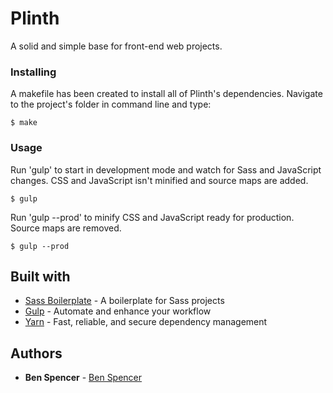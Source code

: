 # Plinth

A solid and simple base for front-end web projects.

### Installing

A makefile has been created to install all of Plinth's dependencies. Navigate to the project's folder in command line and type:

```
$ make
```

### Usage

Run 'gulp' to start in development mode and watch for Sass and JavaScript changes. CSS and JavaScript isn't minified and source maps are added.

```
$ gulp
```

Run 'gulp --prod' to minify CSS and JavaScript ready for production. Source maps are removed.

```
$ gulp --prod
```

## Built with

* [Sass Boilerplate](https://github.com/HugoGiraudel/sass-boilerplate) - A boilerplate for Sass projects
* [Gulp](http://gulpjs.com/) - Automate and enhance your workflow
* [Yarn](https://yarnpkg.com/) - Fast, reliable, and secure dependency management

## Authors

* **Ben Spencer** - [Ben Spencer](http://github.com/spenno)

